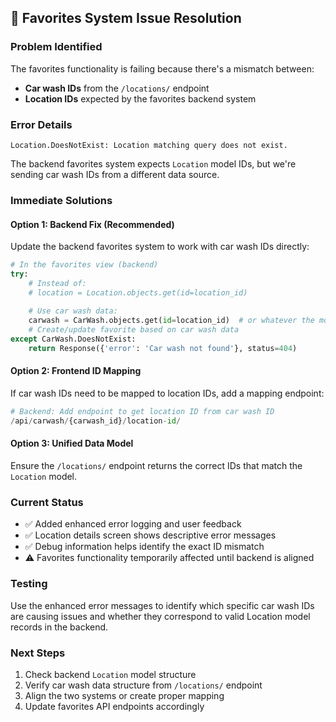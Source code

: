 ## 🔧 Favorites System Issue Resolution

### Problem Identified
The favorites functionality is failing because there's a mismatch between:
- **Car wash IDs** from the `/locations/` endpoint 
- **Location IDs** expected by the favorites backend system

### Error Details
```
Location.DoesNotExist: Location matching query does not exist.
```

The backend favorites system expects `Location` model IDs, but we're sending car wash IDs from a different data source.

### Immediate Solutions

#### Option 1: Backend Fix (Recommended)
Update the backend favorites system to work with car wash IDs directly:

```python
# In the favorites view (backend)
try:
    # Instead of:
    # location = Location.objects.get(id=location_id)
    
    # Use car wash data:
    carwash = CarWash.objects.get(id=location_id)  # or whatever the model is
    # Create/update favorite based on car wash data
except CarWash.DoesNotExist:
    return Response({'error': 'Car wash not found'}, status=404)
```

#### Option 2: Frontend ID Mapping
If car wash IDs need to be mapped to location IDs, add a mapping endpoint:

```python
# Backend: Add endpoint to get location ID from car wash ID
/api/carwash/{carwash_id}/location-id/
```

#### Option 3: Unified Data Model
Ensure the `/locations/` endpoint returns the correct IDs that match the `Location` model.

### Current Status
- ✅ Added enhanced error logging and user feedback
- ✅ Location details screen shows descriptive error messages
- ✅ Debug information helps identify the exact ID mismatch
- ⚠️ Favorites functionality temporarily affected until backend is aligned

### Testing
Use the enhanced error messages to identify which specific car wash IDs are causing issues and whether they correspond to valid Location model records in the backend.

### Next Steps
1. Check backend `Location` model structure
2. Verify car wash data structure from `/locations/` endpoint
3. Align the two systems or create proper mapping
4. Update favorites API endpoints accordingly

